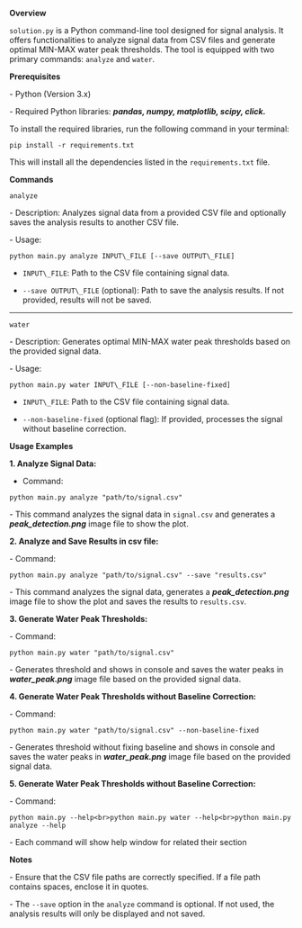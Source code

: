**Overview**

`solution.py` is a Python command-line tool designed for signal analysis. It offers functionalities to analyze signal data from CSV files and generate optimal MIN-MAX water peak thresholds. The tool is equipped with two primary commands: `analyze` and `water`.



**Prerequisites**

\- Python (Version 3.x)

\- Required Python libraries: ***pandas, numpy, matplotlib, scipy, click.*** 

To install the required libraries, run the following command in your terminal:

```
pip install -r requirements.txt
```

This will install all the dependencies listed in the `requirements.txt` file.



**Commands**

`analyze`

\- Description: Analyzes signal data from a provided CSV file and optionally saves the analysis results to another CSV file.

\- Usage:

```
python main.py analyze INPUT\_FILE [--save OUTPUT\_FILE]
```

- `INPUT\_FILE`: Path to the CSV file containing signal data.

- `--save OUTPUT\_FILE` (optional): Path to save the analysis results. If not provided, results will not be saved.
---------------------------
`water`

\- Description: Generates optimal MIN-MAX water peak thresholds based on the provided signal data.

\- Usage:

```
python main.py water INPUT\_FILE [--non-baseline-fixed]
```

- `INPUT\_FILE`: Path to the CSV file containing signal data.

- `--non-baseline-fixed` (optional flag): If provided, processes the signal without baseline correction.



**Usage Examples**

**1.  Analyze Signal Data:**

- Command:

```
python main.py analyze "path/to/signal.csv"
```

\- This command analyzes the signal data in `signal.csv` and generates a ***peak\_detection.png*** image file to show the plot.

**2. Analyze and Save Results in csv file:**

\- Command:

```
python main.py analyze "path/to/signal.csv" --save "results.csv"
```

\- This command analyzes the signal data, generates a ***peak\_detection.png*** image file to show the plot and saves the results to `results.csv`.

**3. Generate Water Peak Thresholds:**

\- Command:

```
python main.py water "path/to/signal.csv"
```

\- Generates threshold and shows in console and saves the water peaks in ***water\_peak.png*** image file based on the provided signal data.

**4. Generate Water Peak Thresholds without Baseline Correction:**

\- Command:

```
python main.py water "path/to/signal.csv" --non-baseline-fixed
```

\- Generates threshold without fixing baseline and shows in console and saves the water peaks in ***water\_peak.png*** image file based on the provided signal data.

**5. Generate Water Peak Thresholds without Baseline Correction:**

\- Command:

```
python main.py --help<br>python main.py water --help<br>python main.py analyze --help
```

\- Each command will show help window for related their section

**Notes**

\- Ensure that the CSV file paths are correctly specified. If a file path contains spaces, enclose it in quotes.

\- The `--save` option in the `analyze` command is optional. If not used, the analysis results will only be displayed and not saved.
